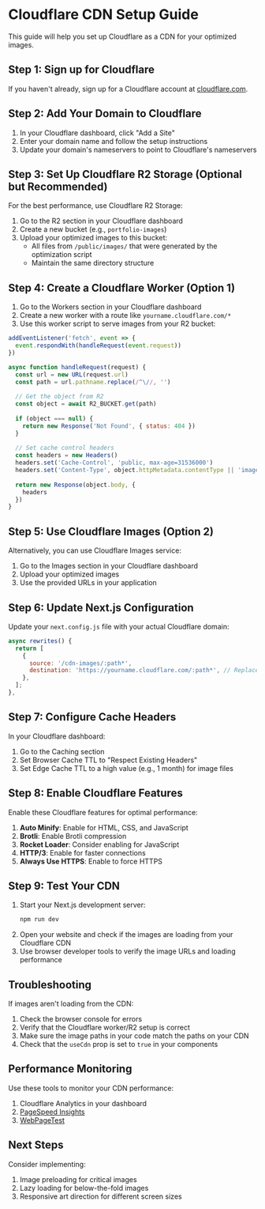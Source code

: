 # Cloudflare CDN Setup Guide

This guide will help you set up Cloudflare as a CDN for your optimized images.

## Step 1: Sign up for Cloudflare

If you haven't already, sign up for a Cloudflare account at [cloudflare.com](https://www.cloudflare.com/).

## Step 2: Add Your Domain to Cloudflare

1. In your Cloudflare dashboard, click "Add a Site"
2. Enter your domain name and follow the setup instructions
3. Update your domain's nameservers to point to Cloudflare's nameservers

## Step 3: Set Up Cloudflare R2 Storage (Optional but Recommended)

For the best performance, use Cloudflare R2 Storage:

1. Go to the R2 section in your Cloudflare dashboard
2. Create a new bucket (e.g., `portfolio-images`)
3. Upload your optimized images to this bucket:
   - All files from `/public/images/` that were generated by the optimization script
   - Maintain the same directory structure

## Step 4: Create a Cloudflare Worker (Option 1)

1. Go to the Workers section in your Cloudflare dashboard
2. Create a new worker with a route like `yourname.cloudflare.com/*`
3. Use this worker script to serve images from your R2 bucket:

```js
addEventListener('fetch', event => {
  event.respondWith(handleRequest(event.request))
})

async function handleRequest(request) {
  const url = new URL(request.url)
  const path = url.pathname.replace(/^\//, '')
  
  // Get the object from R2
  const object = await R2_BUCKET.get(path)
  
  if (object === null) {
    return new Response('Not Found', { status: 404 })
  }
  
  // Set cache control headers
  const headers = new Headers()
  headers.set('Cache-Control', 'public, max-age=31536000')
  headers.set('Content-Type', object.httpMetadata.contentType || 'image/webp')
  
  return new Response(object.body, {
    headers
  })
}
```

## Step 5: Use Cloudflare Images (Option 2)

Alternatively, you can use Cloudflare Images service:

1. Go to the Images section in your Cloudflare dashboard
2. Upload your optimized images
3. Use the provided URLs in your application

## Step 6: Update Next.js Configuration

Update your `next.config.js` file with your actual Cloudflare domain:

```js
async rewrites() {
  return [
    {
      source: '/cdn-images/:path*',
      destination: 'https://yourname.cloudflare.com/:path*', // Replace with your actual Cloudflare domain
    },
  ];
},
```

## Step 7: Configure Cache Headers

In your Cloudflare dashboard:

1. Go to the Caching section
2. Set Browser Cache TTL to "Respect Existing Headers"
3. Set Edge Cache TTL to a high value (e.g., 1 month) for image files

## Step 8: Enable Cloudflare Features

Enable these Cloudflare features for optimal performance:

1. **Auto Minify**: Enable for HTML, CSS, and JavaScript
2. **Brotli**: Enable Brotli compression
3. **Rocket Loader**: Consider enabling for JavaScript
4. **HTTP/3**: Enable for faster connections
5. **Always Use HTTPS**: Enable to force HTTPS

## Step 9: Test Your CDN

1. Start your Next.js development server:
   ```bash
   npm run dev
   ```
2. Open your website and check if the images are loading from your Cloudflare CDN
3. Use browser developer tools to verify the image URLs and loading performance

## Troubleshooting

If images aren't loading from the CDN:

1. Check the browser console for errors
2. Verify that the Cloudflare worker/R2 setup is correct
3. Make sure the image paths in your code match the paths on your CDN
4. Check that the `useCdn` prop is set to `true` in your components

## Performance Monitoring

Use these tools to monitor your CDN performance:

1. Cloudflare Analytics in your dashboard
2. [PageSpeed Insights](https://pagespeed.web.dev/)
3. [WebPageTest](https://www.webpagetest.org/)

## Next Steps

Consider implementing:

1. Image preloading for critical images
2. Lazy loading for below-the-fold images
3. Responsive art direction for different screen sizes 